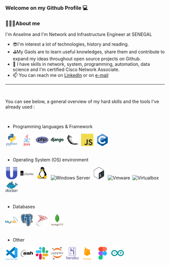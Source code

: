 ### Welcome on my Github Profile 💻

### 👨🏿‍💻About me 

I'm Anselme and I'm Network and Infrastructure Engineer at SENEGAL

- 😎I'm interest a lot of technologies, history and reading.
- ⛳My Gaols are to learn useful knowledges, share them and contribute to expand my ideas throughout open source projects on Github.
- 🌱 I have skills in network, system, programming, automation, data science and I'm certified Cisco Network Associate.
- 📫 You can reach me on [LinkedIn](https://www.linkedin.com/in/anselme-wilfried-ouedraogo-908bb5194/) or on [e-mail](mailto:wilfried.ouedraogo@itpartages.com)

 
---
<br>

You can see below, a general overview of my hard skills and the tools I've already used :

<br>

- Programming languages & Framework
<div>
    <img src="https://raw.githubusercontent.com/devicons/devicon/master/icons/python/python-original-wordmark.svg" title="Python" alt="Python" width="40" height="40"/>&nbsp;
    <img src="https://raw.githubusercontent.com/devicons/devicon/master/icons/java/java-original-wordmark.svg" title="Java" alt="Java" width="40" height="40"/>&nbsp;
    <img src="https://raw.githubusercontent.com/devicons/devicon/master/icons/php/php-original.svg" title="PHP" alt="PHP" width="40" height="40"/>&nbsp;
    <img src="https://raw.githubusercontent.com/devicons/devicon/master/icons/django/django-plain-wordmark.svg" title="Django" alt="Django" width="40" height="40"/>&nbsp;
    <img src="https://raw.githubusercontent.com/devicons/devicon/master/icons/flask/flask-original.svg" title="Flask" alt="Flask" width="40" height="40"/>&nbsp;
    <img src="https://raw.githubusercontent.com/devicons/devicon/master/icons/javascript/javascript-original.svg" title="JavaScript" alt="JavaScript" width="40" height="40"/>&nbsp;
    <img src="https://raw.githubusercontent.com/devicons/devicon/master/icons/c/c-original.svg" title="C" alt="C" width="40" height="40"/>&nbsp;  
 </div>
 
<br>

- Operating System (OS) environment
<div>
    <img src="https://raw.githubusercontent.com/devicons/devicon/master/icons/unix/unix-original.svg" title="Unix" alt="Unix" width="40" height="40"/>&nbsp;
    <img src="https://raw.githubusercontent.com/devicons/devicon/master/icons/ubuntu/ubuntu-plain-wordmark.svg" title="Ubuntu" alt="Ubuntu" width="40" height="40"/>&nbsp;
    <img src="https://raw.githubusercontent.com/devicons/devicon/master/icons/linux/linux-original.svg" title="Linux" alt="Linux" width="40" height="40"/>&nbsp;
     <img src="https://upload.wikimedia.org/wikipedia/commons/2/26/Windows_Server_logo.svg" title="Windows Server" alt="Windows Server" width="40" height="40"/>&nbsp;
    <img src="https://raw.githubusercontent.com/devicons/devicon/master/icons/bash/bash-original.svg" title="Bash" alt="Bash" width="40" height="40"/>&nbsp;    
     <img src="https://upload.wikimedia.org/wikipedia/commons/1/11/VMware_logo.svg" title="Vmware" alt="Vmware" width="40" height="40"/>&nbsp; 
    <img src=" https://upload.wikimedia.org/wikipedia/commons/e/ea/Virtualbox_Faenza.svg" title="Virtualbox" alt="Virtualbox" width="40" height="40"/>&nbsp;     
    <img src="https://raw.githubusercontent.com/devicons/devicon/master/icons/docker/docker-original-wordmark.svg" title="Docker" alt="Docker" width="40" height="40"/>&nbsp;
</div>

<br>

- Databases
<div>
    <img src="https://raw.githubusercontent.com/devicons/devicon/master/icons/mysql/mysql-original-wordmark.svg" title="MySQL" alt="MySQL" width="40" height="40"/>&nbsp;
    <img src="https://raw.githubusercontent.com/devicons/devicon/master/icons/postgresql/postgresql-original.svg" title="PostgreSQL" alt="PostgreSQL" width="40" height="40"/>&nbsp;
    <img src="https://raw.githubusercontent.com/devicons/devicon/master/icons/microsoftsqlserver/microsoftsqlserver-original.svg" title="SQLserver" alt="SQLserver" width="40" height="40"/>&nbsp;
    <img src="https://raw.githubusercontent.com/devicons/devicon/master/icons/mongodb/mongodb-original-wordmark.svg" title="MongoDB" alt="MongoDB" width="40" height="40"/>&nbsp;
</div>

<br>

- Other
<div>
    <img src="https://raw.githubusercontent.com/devicons/devicon/master/icons/vscode/vscode-original-wordmark.svg" title="VS Code" alt="VS Code" width="40" height="40"/>&nbsp;
    <img src="https://raw.githubusercontent.com/devicons/devicon/master/icons/ssh/ssh-original-wordmark.svg" title="SSH" alt="SSH" width="40" height="40"/>&nbsp;
    <img src="https://raw.githubusercontent.com/devicons/devicon/master/icons/slack/slack-original.svg" title="Slack" alt="Slack" width="40" height="40"/>&nbsp;
    <img src="https://raw.githubusercontent.com/devicons/devicon/master/icons/jupyter/jupyter-original-wordmark.svg" title="Jupyter" alt="Jupyter" width="40" height="40"/>&nbsp;
    <img src="https://raw.githubusercontent.com/devicons/devicon/master/icons/heroku/heroku-original-wordmark.svg" title="Heroku" alt="Heroku" width="40" height="40"/>&nbsp;
    <img src="https://raw.githubusercontent.com/devicons/devicon/master/icons/firebase/firebase-plain-wordmark.svg" title="Firebase" alt="Firebase" width="40" height="40"/>&nbsp;
    <img src="https://raw.githubusercontent.com/devicons/devicon/master/icons/figma/figma-original.svg" title="Figma" alt="Figma" width="40" height="40"/>&nbsp;    
    <img src="https://raw.githubusercontent.com/devicons/devicon/master/icons/arduino/arduino-original.svg" title="Arduino" alt="Arduino" width="40" height="40"/>&nbsp;
</div>
